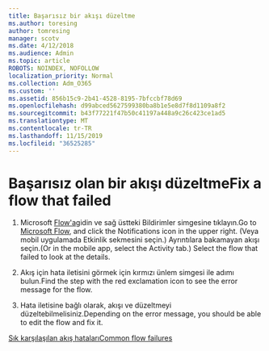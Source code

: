 ```yaml
---
title: Başarısız bir akışı düzeltme
ms.author: toresing
author: tomresing
manager: scotv
ms.date: 4/12/2018
ms.audience: Admin
ms.topic: article
ROBOTS: NOINDEX, NOFOLLOW
localization_priority: Normal
ms.collection: Adm_O365
ms.custom: ''
ms.assetid: 856b15c9-2b41-4528-8195-7bfccbf78d69
ms.openlocfilehash: d99abced5627599380ba8b1e5e8d7f8d1109a8f2
ms.sourcegitcommit: b43f77221f47b50c41197a448a9c26c423ce1ad5
ms.translationtype: MT
ms.contentlocale: tr-TR
ms.lasthandoff: 11/15/2019
ms.locfileid: "36525285"
---
```

# <a name="fix-a-flow-that-failed"></a><span data-ttu-id="bb62b-102">Başarısız olan bir akışı düzeltme</span><span class="sxs-lookup"><span data-stu-id="bb62b-102">Fix a flow that failed</span></span>

1. <span data-ttu-id="bb62b-103">Microsoft [Flow'a](https://flow.microsoft.com/)gidin ve sağ üstteki Bildirimler simgesine tıklayın.</span><span class="sxs-lookup"><span data-stu-id="bb62b-103">Go to [Microsoft Flow](https://flow.microsoft.com/), and click the Notifications icon in the upper right.</span></span> <span data-ttu-id="bb62b-104">(Veya mobil uygulamada Etkinlik sekmesini seçin.) Ayrıntılara bakamayan akışı seçin.</span><span class="sxs-lookup"><span data-stu-id="bb62b-104">(Or in the mobile app, select the Activity tab.) Select the flow that failed to look at the details.</span></span>
    
2. <span data-ttu-id="bb62b-105">Akış için hata iletisini görmek için kırmızı ünlem simgesi ile adımı bulun.</span><span class="sxs-lookup"><span data-stu-id="bb62b-105">Find the step with the red exclamation icon to see the error message for the flow.</span></span>
    
3. <span data-ttu-id="bb62b-106">Hata iletisine bağlı olarak, akışı ve düzeltmeyi düzeltebilmelisiniz.</span><span class="sxs-lookup"><span data-stu-id="bb62b-106">Depending on the error message, you should be able to edit the flow and fix it.</span></span> 
    
[<span data-ttu-id="bb62b-107">Sık karşılaşılan akış hataları</span><span class="sxs-lookup"><span data-stu-id="bb62b-107">Common flow failures</span></span>](https://go.microsoft.com/fwlink/?linkid=872110)
  

